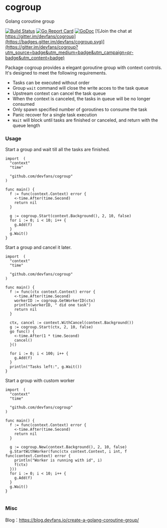 # cogroup
Golang coroutine group

[![Build Status](https://travis-ci.org/devfans/cogroup.svg?branch=master)](https://travis-ci.org/devfans/cogroup)
[![Go Report Card](https://goreportcard.com/badge/github.com/devfans/cogroup)](https://goreportcard.com/report/github.com/devfans/cogroup)
[![GoDoc](https://godoc.org/github.com/devfans/cogroup?status.svg)](https://godoc.org/github.com/devfans/cogroup) [![Join the chat at https://gitter.im/devfans/cogroup](https://badges.gitter.im/devfans/cogroup.svg)](https://gitter.im/devfans/cogroup?utm_source=badge&utm_medium=badge&utm_campaign=pr-badge&utm_content=badge)

Package cogroup provides a elegant goroutine group with context controls. It's designed to meet the following requirements.

- Tasks can be executed without order
- Group `wait` command will close the write acces to the task queue
- Upstream context can cancel the task queue
- When the context is canceled, the tasks in queue will be no longer consumed
- Only spawn specified number of goroutines to consume the task
- Panic recover for a single task execution
- `Wait` will block until tasks are finished or canceled, and return with the queue length

### Usage

Start a group and wait till all the tasks are finished.

```
import  (
  "context"
  "time"

  "github.com/devfans/cogroup"
)

func main() {
  f := func(context.Context) error {
    <-time.After(time.Second)
    return nil
  }

  g := cogroup.Start(context.Background(), 2, 10, false)
  for i := 0; i < 10; i++ {
    g.Add(f)
  }
  g.Wait()
}

```

Start a group and cancel it later.

```
import  (
  "context"
  "time"

  "github.com/devfans/cogroup"
)

func main() {
  f := func(ctx context.Context) error {
    <-time.After(time.Second)
    workerID := cogroup.GetWorkerID(ctx)
    println(workerID, " did one task")
    return nil
  }

  ctx, cancel := context.WithCancel(context.Background())
  g := cogroup.Start(ctx, 2, 10, false)
  go func() {
    <-time.After(1 * time.Second)
    cancel()
  }()

  for i := 0; i < 100; i++ {
    g.Add(f)
  }
  println("Tasks left:", g.Wait())
}

```

Start a group with custom worker

```
import  (
  "context"
  "time"

  "github.com/devfans/cogroup"
)

func main() {
  f := func(context.Context) error {
    <-time.After(time.Second)
    return nil
  }

  g := cogroup.New(context.Background(), 2, 10, false)
  g.StartWithWorker(func(ctx context.Context, i int, f func(context.Context) error {
    println("Worker is running with id", i)
    f(ctx)
  }))
  for i := 0; i < 10; i++ {
    g.Add(f)
  }
  g.Wait()
}


```


### Misc

Blog：https://blog.devfans.io/create-a-golang-coroutine-group/
